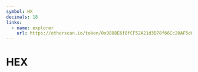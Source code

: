 ```yaml
---
symbol: HX
decimals: 18
links:
  - name: explorer
    url: https://etherscan.io/token/0x9888E6f8fCF52A21d3D78f66Cc20AF5d046d83d7
---
```


# HEX
